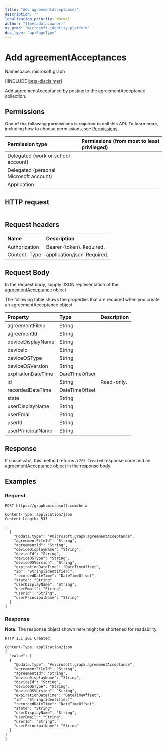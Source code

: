 ```yaml
---
title: "Add agreementAcceptances"
description: ""
localization_priority: Normal
author: "$(metadata.owner)"
ms.prod: "microsoft-identity-platform"
doc_type: "apiPageType"
---
```


# Add agreementAcceptances

Namespace: microsoft.graph

[!INCLUDE [beta-disclaimer](../../includes/beta-disclaimer.md)]

Add agreementAcceptance by posting to the agreementAcceptance collection.

## Permissions

One of the following permissions is required to call this API. To learn more, including how to choose permissions, see [Permissions](/graph/permissions-reference).

| Permission type                        | Permissions (from most to least privileged) |
| :------------------------------------- | :------------------------------------------ |
| Delegated (work or school account)     |                                             |
| Delegated (personal Microsoft account) |                                             |
| Application                            |                                             |

## HTTP request

<!-- {
  "blockType": "ignored"
}
-->

```http

```

## Request headers

| Name          | Description                 |
| :------------ | :-------------------------- |
| Authorization | Bearer {token}. Required.   |
| Content-Type  | application/json. Required. |

## Request Body

In the request body, supply JSON representation of the [agreementAcceptance](../resources/-agreementacceptance.md) object.

<!-- Actions and Functions -->

<!-- CRUD Methods -->

The following table shows the properties that are required when you create an agreementAcceptance object.

| Property           | Type           | Description |
| :----------------- | :------------- | :---------- |
| agreementFileId    | String         |             |
| agreementId        | String         |             |
| deviceDisplayName  | String         |             |
| deviceId           | String         |             |
| deviceOSType       | String         |             |
| deviceOSVersion    | String         |             |
| expirationDateTime | DateTimeOffset |             |
| id                 | String         | Read-only.  |
| recordedDateTime   | DateTimeOffset |             |
| state              | String         |             |
| userDisplayName    | String         |             |
| userEmail          | String         |             |
| userId             | String         |             |
| userPrincipalName  | String         |             |

## Response

If successful, this method returns a `201 Created` response code and an agreementAcceptance object in the response body.

## Examples

### Request

<!-- {
  "blockType": "request",
  "name": "add_agreementacceptances"
}
-->

```http
POST https://graph.microsoft.com/beta

Content-Type: application/json
Content-Length: 533

[
  {
    "@odata.type": "#microsoft.graph.agreementAcceptance",
    "agreementFileId": "String",
    "agreementId": "String",
    "deviceDisplayName": "String",
    "deviceId": "String",
    "deviceOSType": "String",
    "deviceOSVersion": "String",
    "expirationDateTime": "DateTimeOffset",
    "id": "String(identifier)",
    "recordedDateTime": "DateTimeOffset",
    "state": "String",
    "userDisplayName": "String",
    "userEmail": "String",
    "userId": "String",
    "userPrincipalName": "String"
  }
]

```

### Response

**Note:** The response object shown here might be shortened for readability.

<!-- {
  "blockType": "response",
  "truncated": true,
  "@odata.type": "$(this.ReturnTypeFullName)"
}
-->

```http
HTTP 1.1 201 Created

Content-Type: application/json
{
  "value": [
  {
    "@odata.type": "#microsoft.graph.agreementAcceptance",
    "agreementFileId": "String",
    "agreementId": "String",
    "deviceDisplayName": "String",
    "deviceId": "String",
    "deviceOSType": "String",
    "deviceOSVersion": "String",
    "expirationDateTime": "DateTimeOffset",
    "id": "String(identifier)",
    "recordedDateTime": "DateTimeOffset",
    "state": "String",
    "userDisplayName": "String",
    "userEmail": "String",
    "userId": "String",
    "userPrincipalName": "String"
  }
]
}

```
